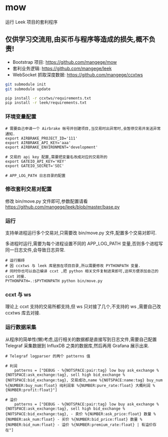 # mow
运行 Leek 项目的套利程序

## 仅供学习交流用,由买币与程序等造成的损失,概不负责!

* Bootstrap 项目: https://github.com/mangege/mow
* 套利业务逻辑: https://github.com/mangege/leek
* WebSocket 抓取深度数据: https://github.com/mangege/ccxtws

```sh
git submodule init
git submodule update

pip install -r ccxtws/requirements.txt
pip install -r leek/requirements.txt
```

### 环境变量配置

```
# 需要自己申请一个 Airbrake 帐号并创建项目,当交易时出异常时,会暂停交易并发送异常通知.
export AIRBRAKE_PROJECT_ID='111'
export AIRBRAKE_API_KEY='aaa'
export AIRBRAKE_ENVIRONMENT='development'

# 交易的 api key 配置,需要把变量名改成对应的交易所的
export GATEIO_API_KEY='KEY'
export GATEIO_SECRET='SEC'

# APP_LOG_PATH 日志目录的配置
```

### 修改套利交易对配置

修改 bin/move.py 文件即可,参数配置请看 https://github.com/mangege/leek/blob/master/base.py

### 运行

支持单进程运行多个交易对,只需要改 bin/move.py 文件,配置多个交易对即可.

多进程时运行,需要为每个进程设置不同的 APP_LOG_PATH 变量,否则多个进程写同一日志文件,会导致日志异常.

```
# 运行搬砖
# 因 ccxtws 与 leek 库是放在项目目录,所以需要修改 PYTHONPATH 变量.
# 同时你也可以自己编译 ccxt ,把 python 相关文件复制进来即可,这样方便添加自己的 ccxt 对接.
PYTHONPATH=.:$PYTHONPATH python bin/move.py
```

### ccxt 与 ws

理论上 ccxt 支持的交易所都支持,但 ws 只对接了几个,不支持的 ws ,需要自己改 ccxtws 库去对接.

### 运行数据采集

从程序的简单性(懒)考虑,运行相关的数据都是直接写到日志文件,需要自己配置 Telegraf 采集数据到 InfluxDB 之类的数据库,然后再用 Grafana 展示出来.

```
# Telegraf logparser 的两个 patterns 值

# 利润
    patterns = ["DEBUG - %{NOTSPACE:pair:tag} low buy ask_exchange %{NOTSPACE:ask_exchange:tag}, sell high bid_exchange %{NOTSPACE:bid_exchange:tag}, 交易成功,name %{NOTSPACE:name:tag} buy_num %{NUMBER:buy_num:float} 纯利润率 %{NUMBER:pure_rate:float} 大概利润 %{NUMBER:profit:float}"]

# 溢价
    patterns = ["DEBUG - %{NOTSPACE:pair:tag} low buy ask_exchange %{NOTSPACE:ask_exchange:tag}, sell high bid_exchange %{NOTSPACE:bid_exchange:tag}, - 卖价 %{NUMBER:ask_price:float} 数量 %{NUMBER:ask_num:float} - 买价 %{NUMBER:bid_price:float} 数量 %{NUMBER:bid_num:float} - 溢价 %{NUMBER:premium_rate:float} | 有溢价存在"]
```
